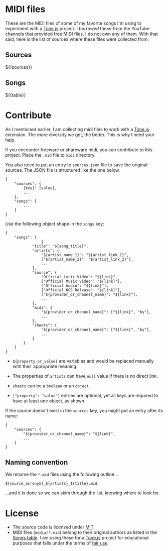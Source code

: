 <!-- @format -->
<!-- @lastUpdated ${{lastUpdated}} -->

# MIDI files

These are the MIDI files of some of my favorite songs I'm using to experiment with a [Tone.js][1] project. I _borrowed_ these from the YouTube channels that provided free MIDI files. I do not own any of them. With that said, here is the list of sources where these files were collected from.

## Sources

${{sources}}

## Songs

${{table}}

# Contribute

As I mentioned earlier, I am collecting midi files to work with a [Tone.js][1] extension. The more diversity we get, the better. This is why I need your help.

If you encounter freeware or shareware midi, you can contribute to this project. Place the `.mid` file to `midi` directory.

You also need to put an entry to `sources.json` file to save the original sources. The JSON file is structured like the one below.

```JS
{
	"sources": {
		[key]: [value],
		...
	},
	"songs": [
		...
	]
}
```

Use the following object shape in the `songs` key:

```JS
{
	"songs": [
				{
			"title": "${song_title}",
			"artists": {
				"${artist_name_1}": "${artist_link_1}",
				["${artist_name_2}": "${artist_link_2}"],
				...
			},
			"source": {
				"Official Lyric Video": "${link}",
				["Official Music Video": "${link}"],
				["Official Audio": "${link}"],
				["Official NCS Release": "${link}"],
				["${provider_or_channel_name}": "${link}"],
				...
			},
			"midi": {
				"${provider_or_channel_name}": ["${link}", "by"],
				...
			},
			"sheets": {
				"${provider_or_channel_name}": ["${link}", "by"],
				...
			}
		}
	]
}
```

-   `${property_or_value}` are variables and would be replaced manually with their appropriate meaning.

-   The properties of `artists` can have `null` value if there is no direct link.

-   `sheets` can be a `boolean` or an `object`.

-   `["property": "value"]` entries are optional, yet all keys are required to have at least one object, as shown.

If the source doesn't exist in the `sources` key, you might put an entry after its name:

```JS
{
	"sources": {
		"${provider_or_channel_name}": "${link}",
		...
	}
}
```

## Naming convention

We rename the `*.mid` files using the following outline...

```
${source_acronym}_${artists}_${title}.mid
```

...and it is done so we can skim through the list, knowing where to look for.

# License

-   The source code is licensed under [MIT](https://github.com/git/git-scm.com/blob/main/MIT-LICENSE.txt).
-   MIDI files (`media/*.mid`) belong to their original authors as listed in the [Songs table](#songs). I am using these for a [Tone.js][1] project for educational purposes that falls under the terms of [fair use](https://en.wikipedia.org/wiki/Fair_use).

[1]: https://github.com/Tonejs/Tone.js
